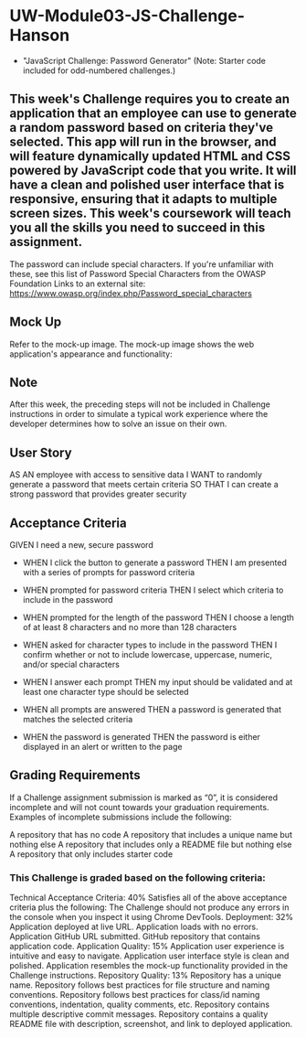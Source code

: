 # UW-Module03-JS-Challenge-Hanson
* "JavaScript Challenge: Password Generator" (Note: Starter code included for odd-numbered challenges.)

## This week's Challenge requires you to create an application that an employee can use to generate a random password based on criteria they've selected. This app will run in the browser, and will feature dynamically updated HTML and CSS powered by JavaScript code that you write. It will have a clean and polished user interface that is responsive, ensuring that it adapts to multiple screen sizes. This week's coursework will teach you all the skills you need to succeed in this assignment.

The password can include special characters. If you're unfamiliar with these, see this list of Password Special Characters from the OWASP Foundation Links to an external site: https://www.owasp.org/index.php/Password_special_characters

## Mock Up
Refer to the mock-up image. The mock-up image shows the web application's appearance and functionality:

## Note
After this week, the preceding steps will not be included in Challenge instructions in order to simulate a typical work experience where the developer determines how to solve an issue on their own.

## User Story
AS AN employee with access to sensitive data
I WANT to randomly generate a password that meets certain criteria
SO THAT I can create a strong password that provides greater security

## Acceptance Criteria
GIVEN I need a new, secure password

* WHEN I click the button to generate a password
THEN I am presented with a series of prompts for password criteria

* WHEN prompted for password criteria
THEN I select which criteria to include in the password

* WHEN prompted for the length of the password
THEN I choose a length of at least 8 characters and no more than 128 characters

* WHEN asked for character types to include in the password
THEN I confirm whether or not to include lowercase, uppercase, numeric, and/or special characters

* WHEN I answer each prompt
THEN my input should be validated and at least one character type should be selected

* WHEN all prompts are answered
THEN a password is generated that matches the selected criteria
* WHEN the password is generated
THEN the password is either displayed in an alert or written to the page


## Grading Requirements

If a Challenge assignment submission is marked as “0”, it is considered incomplete and will not count towards your graduation requirements. Examples of incomplete submissions include the following:

A repository that has no code
A repository that includes a unique name but nothing else
A repository that includes only a README file but nothing else
A repository that only includes starter code

### This Challenge is graded based on the following criteria:

Technical Acceptance Criteria: 40%
Satisfies all of the above acceptance criteria plus the following:
The Challenge should not produce any errors in the console when you inspect it using Chrome DevTools.
Deployment: 32%
Application deployed at live URL.
Application loads with no errors.
Application GitHub URL submitted.
GitHub repository that contains application code.
Application Quality: 15%
Application user experience is intuitive and easy to navigate.
Application user interface style is clean and polished.
Application resembles the mock-up functionality provided in the Challenge instructions.
Repository Quality: 13%
Repository has a unique name.
Repository follows best practices for file structure and naming conventions.
Repository follows best practices for class/id naming conventions, indentation, quality comments, etc.
Repository contains multiple descriptive commit messages.
Repository contains a quality README file with description, screenshot, and link to deployed application.
